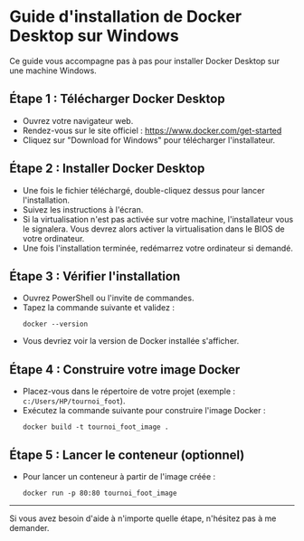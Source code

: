 # Guide d'installation de Docker Desktop sur Windows

Ce guide vous accompagne pas à pas pour installer Docker Desktop sur une machine Windows.

## Étape 1 : Télécharger Docker Desktop

- Ouvrez votre navigateur web.
- Rendez-vous sur le site officiel : https://www.docker.com/get-started
- Cliquez sur "Download for Windows" pour télécharger l'installateur.

## Étape 2 : Installer Docker Desktop

- Une fois le fichier téléchargé, double-cliquez dessus pour lancer l'installation.
- Suivez les instructions à l'écran.
- Si la virtualisation n'est pas activée sur votre machine, l'installateur vous le signalera. Vous devrez alors activer la virtualisation dans le BIOS de votre ordinateur.
- Une fois l'installation terminée, redémarrez votre ordinateur si demandé.

## Étape 3 : Vérifier l'installation

- Ouvrez PowerShell ou l'invite de commandes.
- Tapez la commande suivante et validez :
  ```
  docker --version
  ```
- Vous devriez voir la version de Docker installée s'afficher.

## Étape 4 : Construire votre image Docker

- Placez-vous dans le répertoire de votre projet (exemple : `c:/Users/HP/tournoi_foot`).
- Exécutez la commande suivante pour construire l'image Docker :
  ```
  docker build -t tournoi_foot_image .
  ```

## Étape 5 : Lancer le conteneur (optionnel)

- Pour lancer un conteneur à partir de l'image créée :
  ```
  docker run -p 80:80 tournoi_foot_image
  ```

---

Si vous avez besoin d'aide à n'importe quelle étape, n'hésitez pas à me demander.
